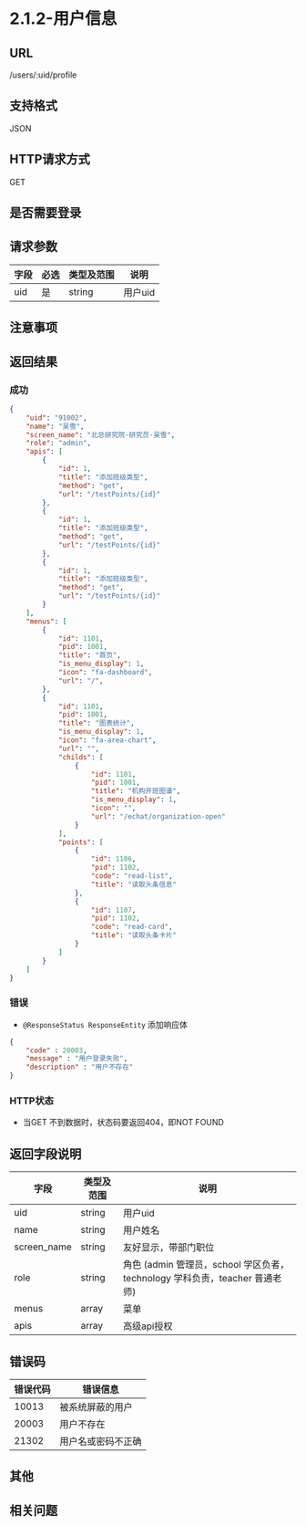 # 2.1.2-用户信息

## URL

/users/:uid/profile

## 支持格式

JSON

## HTTP请求方式

GET

## 是否需要登录

## 请求参数

字段 | 必选 | 类型及范围 | 说明
----|------|----------|-------------
uid | 是   | string  | 用户uid

## 注意事项

## 返回结果

### 成功

```json
{
    "uid": "91002",
    "name": "吴雪",
    "screen_name": "北总研究院-研究员-吴雪",
    "role": "admin",
    "apis": [
        {
            "id": 1,
            "title": "添加班级类型",
            "method": "get",
            "url": "/testPoints/{id}"
        },
        {
            "id": 1,
            "title": "添加班级类型",
            "method": "get",
            "url": "/testPoints/{id}"
        },
        {
            "id": 1,
            "title": "添加班级类型",
            "method": "get",
            "url": "/testPoints/{id}"
        }
    ],
    "menus": [
        {
            "id": 1101,
            "pid": 1001,
            "title": "首页",
            "is_menu_display": 1,
            "icon": "fa-dashboard",
            "url": "/",
        },
        {
            "id": 1101,
            "pid": 1001,
            "title": "图表统计",
            "is_menu_display": 1,
            "icon": "fa-area-chart",
            "url": "",
            "childs": [
                {
                    "id": 1101,
                    "pid": 1001,
                    "title": "机构开班图谱",
                    "is_menu_display": 1,
                    "icon": "",
                    "url": "/echat/organization-open"
                }
            ],
            "points": [
                {
                    "id": 1106,
                    "pid": 1102,
                    "code": "read-list",
                    "title": "读取头条信息"
                },
                {
                    "id": 1107,
                    "pid": 1102,
                    "code": "read-card",
                    "title": "读取头条卡片"
                }
            ]
        }
    ]
}
```

### 错误

- `@ResponseStatus ResponseEntity` 添加响应体

```json
{
    "code" : 20003,
    "message" : "用户登录失败",
    "description" : "用户不存在"
}
```

### HTTP状态

- 当GET 不到数据时，状态码要返回404，即NOT FOUND

## 返回字段说明

字段 | 类型及范围 | 说明
----|----------|-------------
uid             | string  | 用户uid
name            | string  | 用户姓名
screen_name     | string  | 友好显示，带部门职位
role            | string  | 角色 (admin 管理员，school 学区负者，technology 学科负责，teacher 普通老师)
menus           | array   | 菜单
apis            | array   | 高级api授权

## 错误码

错误代码 | 错误信息
--------|---------
10013   | 被系统屏蔽的用户
20003   | 用户不存在
21302   | 用户名或密码不正确

## 其他

## 相关问题
